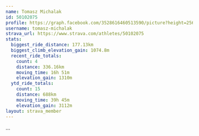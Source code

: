 ```yaml
---
name: Tomasz Michalak
id: 50102075
profile: https://graph.facebook.com/3528616460513590/picture?height=256&width=256
username: tomasz-michalak
strava_url: https://www.strava.com/athletes/50102075
stats:
  biggest_ride_distance: 177.13km
  biggest_climb_elevation_gain: 1074.8m
  recent_ride_totals:
    count: 4
    distance: 336.16km
    moving_time: 16h 51m
    elevation_gain: 1310m
  ytd_ride_totals:
    count: 15
    distance: 688km
    moving_time: 39h 45m
    elevation_gain: 3112m
layout: strava_member
--- 
```

...
